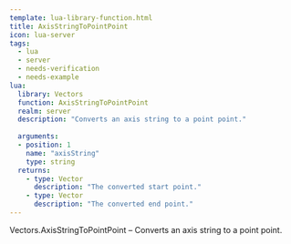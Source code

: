 ```yaml
---
template: lua-library-function.html
title: AxisStringToPointPoint
icon: lua-server
tags:
  - lua
  - server
  - needs-verification
  - needs-example
lua:
  library: Vectors
  function: AxisStringToPointPoint
  realm: server
  description: "Converts an axis string to a point point."
  
  arguments:
  - position: 1
    name: "axisString"
    type: string
  returns:
    - type: Vector
      description: "The converted start point."
    - type: Vector
      description: "The converted end point."
---
```


<div class="lua__search__keywords">
Vectors.AxisStringToPointPoint &#x2013; Converts an axis string to a point point.
</div>

